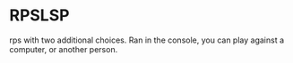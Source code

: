 # RPSLSP
rps with two additional choices.  Ran in the console, you can play against a computer, or another person.
